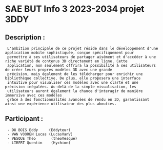 # SAE  BUT Info 3 2023-2034 projet 3DDY   


## Description :
     L'ambition principale de ce projet réside dans le développement d'une application mobile sophistiquée, conçue spécifiquement pour
     permettre à ses utilisateurs de partager aisément et d'accéder à une riche variété de contenus 3D directement en ligne. Cette 
     application, non seulement offrira la possibilité à ses utilisateurs de créer leurs propres modèles 3D avec une grande
     précision, mais également de les télécharger pour enrichir une bibliothèque collective. De plus, elle proposera une interface 
     intuitive pour visualiser ces modèles avec une clarté et une précision inégalées. Au-delà de la simple visualisation, les
     utilisateurs auront également la chance d'interagir de manière immersive avec ces modèles
     grâce à des fonctionnalités avancées de rendu en 3D, garantissant ainsi une expérience utilisateur des plus abouties.


## Participant  :
     - DU BOIS Eddy     (Eddyteur)
     - VAN VOOREN Lucas (LucasVanV)
     - VESQUE Theo       (theoVesque)
     - LIBERT Quentin    (Hychion)
